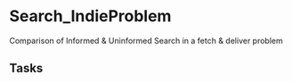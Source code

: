 # Search_IndieProblem
Comparison of Informed &amp; Uninformed Search in a fetch &amp; deliver problem

## Tasks
